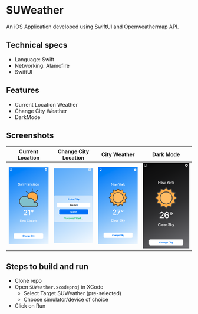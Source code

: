 # SUWeather

An iOS Application developed using SwiftUI and Openweathermap API.

## Technical specs
- Language: Swift
- Networking: Alamofire
- SwiftUI

## Features
- Current Location Weather
- Change City Weather
- DarkMode 

## Screenshots
|Current Location|Change City Location|City Weather|Dark Mode|  
|:-:|:-:|:-:|:-:|
|<img src="/SUWeather/Assets.xcassets/San Francisco Screen.imageset/San Francisco Screen.png" width="250"/>|<img src="/SUWeather/Assets.xcassets/ChangeCityScreen.imageset/ChangeCityScreen.png" width="250"/>|<img src="/SUWeather/Assets.xcassets/New York Screen.imageset/New York Screen.png" width="250"/>|<img src="/SUWeather/Assets.xcassets/DarkModeScreen.imageset/DarkModeScreen.png"/>

## Steps to build and run
- Clone repo 
- Open `SUWeather.xcodeproj` in XCode
  - Select Target SUWeather (pre-selected)
  - Choose simulator/device of choice
- Click on Run
